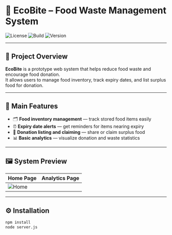 # 🍃 EcoBite – Food Waste Management System

![License](https://img.shields.io/badge/license-MIT-green)
![Build](https://img.shields.io/badge/build-passing-brightgreen)
![Version](https://img.shields.io/badge/version-1.0-blue)

---

## 🧾 Project Overview
**EcoBite** is a prototype web system that helps reduce food waste and encourage food donation.  
It allows users to manage food inventory, track expiry dates, and list surplus food for donation.

---

## 🚀 Main Features
- 🗂️ **Food inventory management** — track stored food items easily  
- ⏰ **Expiry date alerts** — get reminders for items nearing expiry  
- 🤝 **Donation listing and claiming** — share or claim surplus food  
- 📊 **Basic analytics** — visualize donation and waste statistics  

---

## 🖼️ System Preview

| Home Page | Analytics Page |
|------------|----------------|
| ![Home](https://github.com/B1nHYu/EcoBite/blob/main/public/images/zhuyemian.png?raw=true)

---

## ⚙️ Installation
```bash
npm install
node server.js
